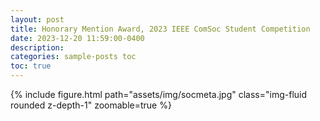 ```yaml
---
layout: post
title: Honorary Mention Award, 2023 IEEE ComSoc Student Competition
date: 2023-12-20 11:59:00-0400
description: 
categories: sample-posts toc
toc: true
---
```


<div class="row mt-3">
    <div class="col-sm mt-3 mt-md-0">
        {% include figure.html path="assets/img/socmeta.jpg" class="img-fluid rounded z-depth-1" zoomable=true %}
    </div>
</div>
<div class="caption">
    
</div>
